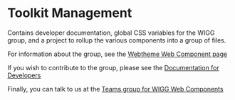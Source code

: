 # Toolkit Management

Contains developer documentation, global CSS variables for the WIGG group, and a project to rollup the various components into a group of files.

For information about the group, see the [Webtheme Web Component page](https://webtheme.illinois.edu/about/web-components/)

If you wish to contribute to the group, please see the [Documentation for Developers](https://github.com/web-illinois/toolkit-management/blob/main/documentation/README.md)

Finally, you can talk to us at the [Teams group for WIGG Web Components](https://teams.microsoft.com/l/channel/19%3A27ad82067b734009adf561ae30ddac18%40thread.tacv2/Web%20Components%20Development?groupId=7ecdbcb2-4a6c-438d-828c-70287b84f487&tenantId=44467e6f-462c-4ea2-823f-7800de5434e3)
